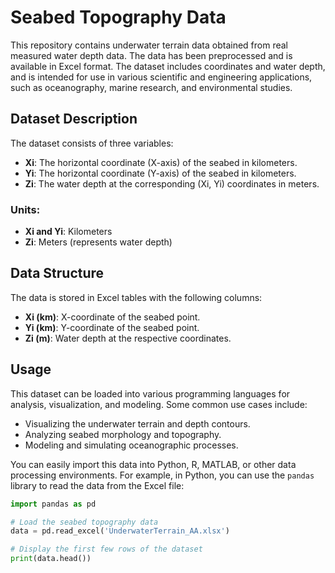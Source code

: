 # Seabed Topography Data

This repository contains underwater terrain data obtained from real measured water depth data. The data has been preprocessed and is available in Excel format. The dataset includes coordinates and water depth, and is intended for use in various scientific and engineering applications, such as oceanography, marine research, and environmental studies.

## Dataset Description

The dataset consists of three variables:

- **Xi**: The horizontal coordinate (X-axis) of the seabed in kilometers.
- **Yi**: The horizontal coordinate (Y-axis) of the seabed in kilometers.
- **Zi**: The water depth at the corresponding (Xi, Yi) coordinates in meters.

### Units:
- **Xi and Yi**: Kilometers
- **Zi**: Meters (represents water depth)

## Data Structure

The data is stored in Excel tables with the following columns:
- **Xi (km)**: X-coordinate of the seabed point.
- **Yi (km)**: Y-coordinate of the seabed point.
- **Zi (m)**: Water depth at the respective coordinates.

## Usage

This dataset can be loaded into various programming languages for analysis, visualization, and modeling. Some common use cases include:
- Visualizing the underwater terrain and depth contours.
- Analyzing seabed morphology and topography.
- Modeling and simulating oceanographic processes.

You can easily import this data into Python, R, MATLAB, or other data processing environments. For example, in Python, you can use the `pandas` library to read the data from the Excel file:

```python
import pandas as pd

# Load the seabed topography data
data = pd.read_excel('UnderwaterTerrain_AA.xlsx')

# Display the first few rows of the dataset
print(data.head())
